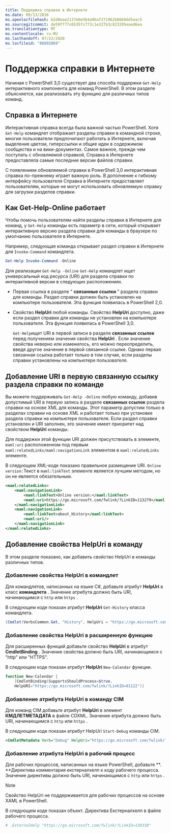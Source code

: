 ```yaml
---
title: Поддержка справки в Интернете
ms.date: 09/13/2016
ms.openlocfilehash: b2d8eae2137e0e564a9baf271962b8669dd5eac5
ms.sourcegitcommit: de59ff77c6535fc772c1e327b3c823295eaed6ea
ms.translationtype: MT
ms.contentlocale: ru-RU
ms.lasthandoff: 07/22/2020
ms.locfileid: "86892869"
---
```

# <a name="supporting-online-help"></a>Поддержка справки в Интернете

Начиная с PowerShell 3,0 существует два способа поддержки `Get-Help` интерактивного компонента для команд PowerShell. В этом разделе объясняется, как реализовать эту функцию для различных типов команд.

## <a name="about-online-help"></a>Справка в Интернете

Интерактивная справка всегда была важной частью PowerShell. Хотя `Get-Help` командлет отображает разделы справки в командной строке, многие пользователи предпочитают работать в Интернете, включая выделение цветом, гиперссылки и общие идеи в содержимом сообщества и на вики-документах. Самое важное, прежде чем поступать с обновляемой справкой, Справка в Интернете предоставляла самые последние версии файлов справки.

С появлением обновляемой справки в PowerShell 3,0 интерактивная справка по-прежнему играет важную роль. В дополнение к гибкому интерфейсу пользователя Справка в Интернете предоставляет пользователям, которые не могут использовать обновляемую справку для загрузки разделов справки.

## <a name="how-get-help--online-works"></a>Как Get-Help-Online работает

Чтобы помочь пользователям найти разделы справки в Интернете для команд, у `Get-Help` команды есть параметр в сети, который открывает интерактивную версию раздела справки для команды в браузере по умолчанию пользователя в Интернете.

Например, следующая команда открывает раздел справки в Интернете для `Invoke-Command` командлета.

```powershell
Get-Help Invoke-Command -Online
```

Для реализации `Get-Help -Online` `Get-Help` командлет ищет универсальный код ресурса (URI) для раздела справки по интерактивной версии в следующих расположениях.

- Первая ссылка в разделе " **связанные ссылки** " раздела справки для команды. Раздел справки должен быть установлен на компьютере пользователя. Эта функция появилась в PowerShell 2,0.

- Свойство **HelpUri** любой команды. Свойство **HelpUri** доступно, даже если раздел справки для команды не установлен на компьютере пользователя. Эта функция появилась в PowerShell 3,0.

  `Get-Help`ищет URI в первой записи в разделе **связанных ссылок** перед получением значения свойства **HelpUri** . Если значение свойства неверно или изменилось, его можно переопределить, введя другое значение в первой связанной ссылке. Однако первая связанная ссылка работает только в том случае, если разделы справки установлены на компьютере пользователя.

## <a name="adding-a-uri-to-the-first-related-link-of-a-command-help-topic"></a>Добавление URI в первую связанную ссылку раздела справки по команде

Вы можете поддерживать `Get-Help -Online` любую команду, добавив допустимый URI в первую запись в разделе **связанных ссылок** раздела справки на основе XML для команды. Этот параметр допустим только в разделах справки на основе XML и работает только при установке раздела справки на компьютере пользователя. Если раздел справки установлен и URI заполнен, это значение имеет приоритет над свойством **HelpUri** команды.

Для поддержки этой функции URI должен присутствовать в элементе, `maml:uri` расположенном под первым `maml:relatedLinks/maml:navigationLink` элементом в `maml:relatedLinks` элементе.

В следующем XML-коде показано правильное размещение URI. `Online version:`Текст в `maml:linkText` элементе является лучшим методом, но он не является обязательным.

```xml
<maml:relatedLinks>
    <maml:navigationLink>
        <maml:linkText>Online version:</maml:linkText>
        <maml:uri>https://go.microsoft.com/fwlink/?LinkID=113279</maml:uri>
    </maml:navigationLink>
    <maml:navigationLink>
        <maml:linkText>about_History</maml:linkText>
        <maml:uri/>
    </maml:navigationLink>
</maml:relatedLinks>
```

## <a name="adding-the-helpuri-property-to-a-command"></a>Добавление свойства HelpUri в команду

В этом разделе показано, как добавить свойство HelpUri в команды различных типов.

### <a name="adding-a-helpuri-property-to-a-cmdlet"></a>Добавление свойства HelpUri в командлет

Для командлетов, написанных на языке C#, добавьте атрибут **HelpUri** в класс **командлета** . Значение атрибута должно быть URI, начинающимся с `http` или `https` .

В следующем коде показан атрибут **HelpUri** `Get-History` класса командлета.

```csharp
[Cmdlet(VerbsCommon.Get, "History", HelpUri = "https://go.microsoft.com/fwlink/?LinkID=001122")]
```

### <a name="adding-a-helpuri-property-to-an-advanced-function"></a>Добавление свойства HelpUri в расширенную функцию

Для расширенных функций добавьте свойство **HelpUri** в атрибут **CmdletBinding** . Значение свойства должно быть URI, начинающимся с "http" или "HTTPS".

В следующем коде показан атрибут **HelpUri** `New-Calendar` функции.

```powershell
function New-Calendar {
    [CmdletBinding(SupportsShouldProcess=$true,
    HelpURI="https://go.microsoft.com/fwlink/?LinkID=01122")]
```

### <a name="adding-a-helpuri-attribute-to-a-cim-command"></a>Добавление атрибута HelpUri в команду CIM

Для команд CIM добавьте атрибут **HelpUri** в элемент **КМДЛЕТМЕТАДАТА** в файле CDXML.
Значение атрибута должно быть URI, начинающимся с `http` или `https` .

В следующем коде показан атрибут HelpUri `Start-Debug` команды CIM.

```xml
<CmdletMetadata Verb="Debug" HelpUri="https://go.microsoft.com/fwlink/?LinkID=001122"/>
```

### <a name="adding-a-helpuri-attribute-to-a-workflow"></a>Добавление атрибута HelpUri в рабочий процесс

Для рабочих процессов, написанных на языке PowerShell, добавьте **. **Директива комментария екстерналхелп к коду рабочего процесса. Значение директивы должно быть URI, начинающимся с `http` или `https` .

> [!NOTE]
> Свойство HelpUri не поддерживается для рабочих процессов на основе XAML в PowerShell.

В следующем коде показан объект. Директива Екстерналхелп в файле рабочего процесса.

```powershell
# .ExternalHelp "https://go.microsoft.com/fwlink/?LinkID=138338"
```
